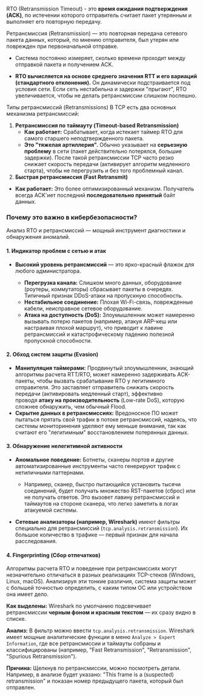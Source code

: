RTO (Retransmission Timeout) - это **время ожидания подтверждения (ACK)**, по истечении которого отправитель считает пакет утерянным и выполняет его повторную передачу.

 Ретрансмиссия (Retransmission) — это повторная передача сетевого пакета данных, который, по мнению отправителя, был утерян или поврежден при первоначальной отправке.

- Система постоянно измеряет, сколько времени проходит между отправкой пакета и получением ACK.
    
- **RTO вычисляется на основе среднего значения RTT и его вариаций (стандартного отклонения).** Он динамически подстраивается под условия сети. Если сеть нестабильна и задержки "прыгают", RTO увеличивается, чтобы не делать ретрансмиссии слишком поспешно.

Типы ретрансмиссий (Retransmissions)
В TCP есть два основных механизма ретрансмиссий:
1. **Ретрансмиссия по таймауту (Timeout-based Retransmission)**
    - **Как работает:** Срабатывает, когда истекает таймер RTO для самого старшего неподтвержденного пакета.
    - **Это "тяжелая артиллерия".** Обычно указывает на **серьезную проблему** в сети (пакет действительно потерялся, большие задержки). После такой ретрансмиссии TCP часто резко снижает скорость передачи (активирует алгоритм медленного старта), чтобы не перегрузить и без того проблемный канал.
2. **Быстрая ретрансмиссия (Fast Retransmit)**
- **Как работает:** Это более оптимизированный механизм. Получатель всегда ACK'иет последний **последовательно принятый** байт данных.

### Почему это важно в кибербезопасности?

Анализ RTO и ретрансмиссий — мощный инструмент диагностики и обнаружения аномалий.

#### 1. Индикатор проблем с сетью и атак

- **Высокий уровень ретрансмиссий** — это ярко-красный флажок для любого администратора.
    
    - **Перегрузка канала:** Слишком много данных, оборудование (роутеры, коммутаторы) сбрасывает пакеты в очередях. Типичный признак DDoS-атаки на пропускную способность.
    - **Нестабильное соединение:** Плохая Wi-Fi-связь, поврежденные кабели, неисправное сетевое оборудование.
    - **Атака на доступность (DoS):** Злоумышленник может намеренно вызывать потерю пакетов (например, атакуя ARP-кеш или настраивая плохой маршрут), что приводит к лавине ретрансмиссий и катастрофическому падению полезной пропускной способности.
        

#### 2. Обход систем защиты (Evasion)

- **Манипуляция таймерами:** Продвинутый злоумышленник, знающий алгоритмы расчета RTT/RTO, может намеренно задерживать ACK-пакеты, чтобы вызвать срабатывание RTO у легитимного отправителя. Это заставляет отправитель снижать скорость передачи (активировать медленный старт), эффективно проводя **атаку на производительность** (Low-rate DoS), которую сложнее обнаружить, чем обычный Flood.
- **Скрытие данных в ретрансмиссиях:** Вредоносное ПО может пытаться прятать свой трафик в потоке ретрансмиссий, надеясь, что системы мониторинения уделяют ему меньше внимания, так как считают его "легитимным" восстановлением потерянных данных.
    

#### 3. Обнаружение нелегитимной активности

- **Аномальное поведение:** Ботнеты, сканеры портов и другие автоматизированные инструменты часто генерируют трафик с нетипичными паттернами.
    
    - Например, сканер, быстро пытающийся установить тысячи соединений, будет получать множество RST-пакетов (сброс) или не получать ответов. Это вызовет лавину ретрансмиссий и таймаутов на стороне сканера, что легко заметить в логах атакуемой системы.
        
- **Сетевые анализаторы (например, Wireshark)** имеют фильтры специально для ретрансмиссий (`tcp.analysis.retransmission`). Их большое количество в трафике — первый признак для начала расследования.
    

#### 4. Fingerprinting (Сбор отпечатков)

Алгоритмы расчета RTO и поведение при ретрансмиссиях могут незначительно отличаться в разных реализациях TCP-стеков (Windows, Linux, macOS). Анализируя эти тонкие различия, система защиты может с большей точностью определить, с каким типом ОС или устройством она имеет дело.

 
 **Как выделены:** Wireshark по умолчанию подсвечивает ретрансмиссии **черным фоном и красным текстом** — их сразу видно в списке.
    
 **Анализ:** В фильтр можно ввести `tcp.analysis.retransmission`. Wireshark имеет мощные аналитические функции в меню `Analyze > Expert Information`, где все ретрансмиссии и таймауты собраны и классифицированы (например, "Fast Retransmission", "Retransmission", "Spurious Retransmission").
    
 **Причина:** Щелкнув по ретрансмиссии, можно посмотреть детали. Например, в анализе будет указано: "This frame is a (suspected) retransmission" и показан номер предыдущего пакета, который был отправлен.